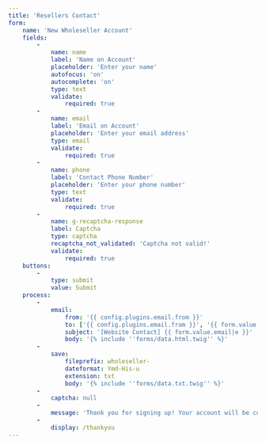 ```yaml
---
title: 'Resellers Contact'
form:
    name: 'New Wholeseller Account'
    fields:
        -
            name: name
            label: 'Name on Account'
            placeholder: 'Enter your name'
            autofocus: 'on'
            autocomplete: 'on'
            type: text
            validate:
                required: true
        -
            name: email
            label: 'Email on Account'
            placeholder: 'Enter your email address'
            type: email
            validate:
                required: true
        -
            name: phone
            label: 'Contact Phone Number'
            placeholder: 'Enter your phone number'
            type: text
            validate:
                required: true
        -
            name: g-recaptcha-response
            label: Captcha
            type: captcha
            recaptcha_not_validated: 'Captcha not valid!'
            validate:
                required: true
    buttons:
        -
            type: submit
            value: Submit
    process:
        -
            email:
                from: '{{ config.plugins.email.from }}'
                to: ['{{ config.plugins.email.from }}', '{{ form.value.email }}']
                subject: '[Website Contact] {{ form.value.email|e }}'
                body: '{% include ''forms/data.html.twig'' %}'
        -
            save:
                fileprefix: wholeseller-
                dateformat: Ymd-His-u
                extension: txt
                body: '{% include ''forms/data.txt.twig'' %}'
        -
            captcha: null
        -
            message: 'Thank you for signing up! Your account will be converted as soon as possible.'
        -
            display: /thankyou
---
```


